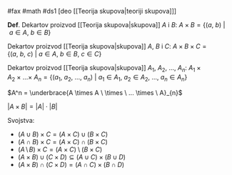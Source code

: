 #fax #math #ds1 [deo [[Teorija skupova|teoriji skupova]]]
$\:$

**Def**. Dekartov proizvod [[Teorija skupova|skupova]] $A$ i $B$:
$A \times B = \{ (a,\: b) \: | \: a \in A, \ b \in B \}$

Dekartov proizvod [[Teorija skupova|skupova]] $A$, $B$ i $C$:
$A \times B \times C= \{ (a,\: b,\: c) \: | \: a \in A, \ b \in B, \ c \in C \}$

Dekartov proizvod [[Teorija skupova|skupova]] $A_1$, $A_2$, $...$, $A_n$:
$A_1 \times A_2 \ \times \ ... \times \ A_n= \{ (a_1,\: a_2,\:..., \: a_n) \: | \: a_1 \in A_1, \ a_2 \in A_2, \ ..., \ a_n \in A_n \}$

$A^n = \underbrace{A \times A \ \times \ ... \times \ A}_{n}$

$\lvert A \times B \rvert = \lvert A \rvert \cdot \lvert  B \rvert$

Svojstva:
- $(A \cup B) \times C = (A \times C)\cup(B \times C)$
- $(A \cap B) \times C = (A \times C)\cap(B \times C)$
- $(A \, \setminus \, B) \times C = (A \times C)\setminus (B \times C)$
- $(A \times B) \cup (C \times D) \subseteq (A \cup C) \times (B \cup D)$
- $(A \times B) \cap (C \times D) = (A \cap C) \times (B \cap D)$